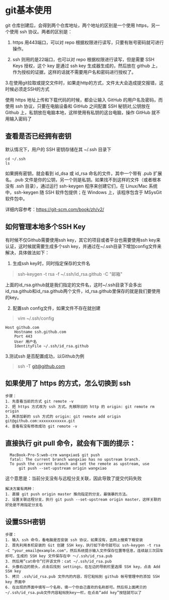 # git基本使用

git 仓库创建后，会得到两个仓库地址，两个地址的区别是一个使用 https，另一个使用 ssh 协议。两者的区别是：

1. https 用443端口，可以对 repo 根据权限进行读写，只要有账号密码就可进行操作。

2. ssh 则用的是22端口，也可以对 repo 根据权限进行读写，但是需要 SSH Keys 授权，这个 key 是通过 ssh key 生成器生成的，然后放在 github 上，作为授权的证据，这样的话就不需要用户名和密码进行授权了。

3.在使用git拉取或提交文件时，如果走http的方式，文件太大会造成提交报错，这时候必须走SSH的方式

使用 https 地址上传和下载代码的时候，都会让输入 GitHub 的用户名及密码，而使用 ssh 协议，只要在电脑设备和 GitHub 之间配置 SSH 秘钥对,公钥放在 Github 上，私钥放在电脑本地，这样使用有私钥的这台电脑，操作 GitHub 就不用输入密码了

## 查看是否已经拥有密钥
默认情况下，用户的 SSH 密钥存储在其 ~/.ssh 目录下

    cd ~/.ssh
    ls
    
如果拥有密钥，就会看到 id_dsa 或 id_rsa 命名的文件，其中一个带有 .pub 扩展名。.pub 文件是你的公钥，另一个则是私钥。如果找不到这样的文件（或者根本没有 .ssh 目录），通过运行 ssh-keygen 程序来创建它们，在 Linux/Mac 系统中，ssh-keygen 随 SSH 软件包提供；在 Windows 上，该程序包含于 MSysGit 软件包中。

详细内容参考：https://git-scm.com/book/zh/v2/

## 如何管理本地多个SSH Key
有时候不仅Github需要使用ssh key，其它的项目或者平台也需要使用ssh key来认证，这时候就需要生成多个ssh key，并通过在~/.ssh目录下增加config文件来解决，具体做法如下：
1. 生成ssh key时，同时指定保存的文件名
> ssh-keygen -t rsa -f ~/.ssh/id_rsa.github -C "邮箱"

上面的id_rsa.github就是我们指定的文件名，这时~/.ssh目录下会多出id_rsa.github和id_rsa.github两个文件，id_rsa.github里保存的就是我们要使用的key。

2. 配置ssh config文件，如果文件不存在就创建

> vim ~/.ssh/config

```
Host github.com
    Hostname ssh.github.com
    Port 443
    User 用户名
    IdentityFile ~/.ssh/id_rsa.github
```

3.测试ssh 是否配置成功，以Github为例

> ssh -T git@github.com

## 如果使用了 https 的方式，怎么切换到 ssh
 
    步骤：
    1. 先查看当前的方式 git remote -v
    2. 把 https 方式改为 ssh 方式。先移除旧的 http 的 origin: git remote rm origin
    3. 再添加新的 ssh 方式的 origin: git remote add origin git@github.com:xxxxxxxxxxxx.git
    4. 查看有没有修改成功 git remote -v
  
## 直接执行 git pull 命令，就会有下面的提示：

      MacBook-Pro-5:web-crm wangxiao$ git push
      fatal: The current branch wangxiao has no upstream branch.
      To push the current branch and set the remote as upstream, use
          git push --set-upstream origin wangxiao

这个意思是：当前分支没有与远程分支关联，因此导致了提交代码失败

    解决方案有两种：
    1. 直接 git push origin master 推向指定的分支，最强暴的方法。
    2. 设置关联远程分支，执行 git push --set-upstream origin master，这样关联的好处是不用指定分支名

## 设置SSH密钥

    步骤：
    1. 输入 ssh 命令，看电脑是否安装 ssh 协议，如果没有，去网上搜索下载安装
    2. 首先利用本机安装的 Git 创建 SSH key，执行如下命令就可以 ssh-keygen -t rsa -C "your_email@example.com"，然后系统提示输入文件保存位置等信息，连续敲三次回车即可，生成的 SSH key 文件保存在中 ～/.ssh/id_rsa.pub
    3. 然后用”cat命令”打开该文件：cat ~/.ssh/id_rsa.pub
    4. 头像右边的箭头，点击后找到 settings，在左边的导航栏里选择 SSH key，点击 Add SSH key 
    5. 拷贝 .ssh/id_rsa.pub 文件内的内容，将它粘帖到 github 帐号管理中的添加 SSH key 界面中
    6. 在出现的界面中填写一个名称，填一个你自己喜欢的名称即可。然后将上面拷贝的~/.ssh/id_rsa.pub文件内容粘帖到key一栏，在点击“add key”按钮就可以了

    
